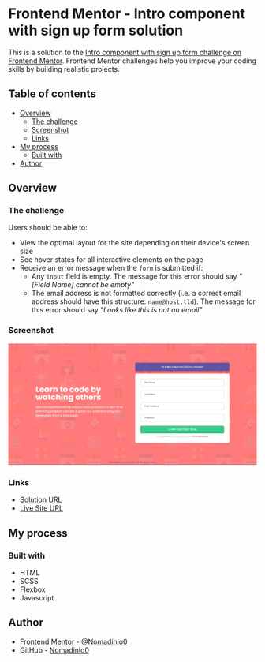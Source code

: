 # Frontend Mentor - Intro component with sign up form solution

This is a solution to the [Intro component with sign up form challenge on Frontend Mentor](https://www.frontendmentor.io/challenges/intro-component-with-signup-form-5cf91bd49edda32581d28fd1). Frontend Mentor challenges help you improve your coding skills by building realistic projects.

## Table of contents

- [Overview](#overview)
  - [The challenge](#the-challenge)
  - [Screenshot](#screenshot)
  - [Links](#links)
- [My process](#my-process)
  - [Built with](#built-with)
- [Author](#author)

## Overview

### The challenge

Users should be able to:

- View the optimal layout for the site depending on their device's screen size
- See hover states for all interactive elements on the page
- Receive an error message when the `form` is submitted if:
  - Any `input` field is empty. The message for this error should say _"[Field Name] cannot be empty"_
  - The email address is not formatted correctly (i.e. a correct email address should have this structure: `name@host.tld`). The message for this error should say _"Looks like this is not an email"_

### Screenshot

![](./screenshot.jpg)

### Links

- [Solution URL](https://www.frontendmentor.io/solutions/article-preview-component-zI8iqct0po)
- [Live Site URL](https://signup-form-nomadinio.netlify.app/)

## My process

### Built with

- HTML
- SCSS
- Flexbox
- Javascript

## Author

- Frontend Mentor - [@Nomadinio0](https://www.frontendmentor.io/profile/Nomadinio0)
- GitHub - [Nomadinio0](https://github.com/Nomadinio0)
